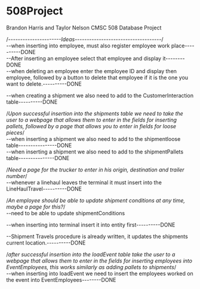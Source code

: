 # 508Project
Brandon Harris and Taylor Nelson CMSC 508 Database Project


/*----------------------Ideas------------------------------------*/<br>
--when inserting into employee, must also register employee work place----------DONE<br>
--After inserting an employee select that employee and display it--------DONE<br>
--when deleting an employee enter the employee ID and display then employee, followed by a button to delete that employee if it is the one you want to delete.----------DONE<br>

--when creating a shipment we also need to add to the CustomerInteraction table----------DONE<br>

/*Upon successful insertion into the shipments table we need to take the user to a webpage that allows them to enter in the fields for inserting pallets, followed by a page that allows you to enter in fields for loose pieces*/<br>
--when inserting a shipment we also need to add to the shipmentloose table----------------DONE<br>
--when inserting a shipment we also need to add to the shipmentPallets table---------------DONE<br>

/*Need a page for the trucker to enter in his origin, destination and trailer number*/<br>
--whenever a linehaul leaves the terminal it must insert into the LineHaulTravel----------DONE

/*An employee should be able to update shipment conditions at any time, maybe a page for this?*/<br>
--need to be able to update shipmentConditions

--when inserting into terminal insert it into entity first----------DONE

--Shipment Travels procedure is already written, it updates the shipments current location.----------DONE

/*after successful insertion into the loadEvent table take the user to a webpage that allows them to enter in the fields for inserting employees into EventEmployees, this works similarly as adding pallets to shipments*/<br>
--when inserting into loadEvent we need to insert the employees worked on the event into EventEmployees--------DONE
